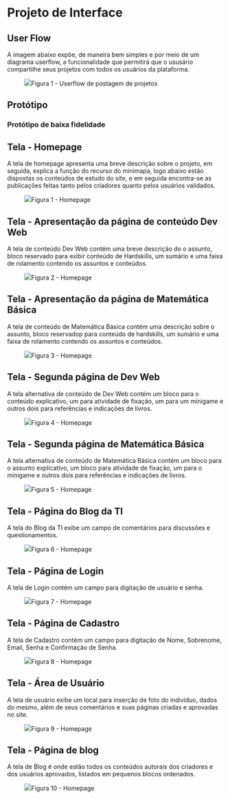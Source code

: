
# Projeto de Interface

## User Flow

A imagem abaixo expõe, de maneira bem simples e por meio de um diagrama userflow, a funcionalidade que permitirá que o ususário compartilhe seus projetos com todos os usuários da plataforma.
<figure>
    <img src="https://github.com/ICEI-PUC-Minas-PMV-ADS/pmv-ads-2023-2-e1-proj-web-t9-pmv-ads-2023-2-e1-projmochileirosdati/blob/main/documentos/img/Userflowprojeto.jpg?raw=true"
          <figcaption>Figura 1 - Userflow de postagem de projetos</figure>
</figure>

## Protótipo

### Protótipo de baixa fidelidade

## Tela - Homepage
A tela de homepage apresenta uma breve descrição sobre o projeto, em seguida, explica a função do recurso do minimapa, logo abaixo estão dispostas os conteúdos de estudo do site, e em seguida encontra-se as publicações feitas tanto pelos criadores quanto pelos usuários validados.

<figure>
    <img src="https://user-images.githubusercontent.com/144903154/271866543-8c6bcded-f09e-4484-9ecf-66d7cb33fb26.png"
          <figcaption>Figura 1 - Homepage</figure>
</figure>



## Tela - Apresentação da página de conteúdo Dev Web
A tela de conteúdo Dev Web contém uma breve descrição do o assunto, bloco reservado para exibir conteúdo de Hardskills, um sumário e uma faixa de rolamento contendo os assuntos e conteúdos.

<figure>
    <img src="https://user-images.githubusercontent.com/144903154/271866567-f0a287f1-c977-4273-871e-fd3de32c8045.png"
          <figcaption>Figura 2 - Homepage</figure>
</figure>



## Tela - Apresentação da página de Matemática Básica
A tela de conteúdo de Matemática Básica contém uma descrição sobre o assunto, bloco reservadop para conteúdo de hardskills, um sumário e uma faixa de rolamento contendo os assuntos e conteúdos.

<figure>
    <img src="https://user-images.githubusercontent.com/144903154/271866592-2292ed56-c526-428b-8669-3d06254a2e75.png"
          <figcaption>Figura 3 - Homepage</figure>
</figure>



## Tela - Segunda página de Dev Web
A tela alternativa de conteúdo de Dev Web contém um bloco para o conteúdo explicativo, um para atividade de fixação, um para um minigame e outros dois para referências e indicações de livros.

<figure>
    <img src="https://user-images.githubusercontent.com/144903154/271866603-1de926fd-063c-4c67-8425-77c9ba8592f8.png"
          <figcaption>Figura 4 - Homepage</figure>
</figure>



## Tela - Segunda página de Matemática Básica
A tela alternativa de conteúdo de Matemática Básica contém um bloco para o assunto explicativo, um bloco para atividade de fixação, um para o minigame e outros dois para referências e indicações de livros.

<figure>
    <img src="https://user-images.githubusercontent.com/144903154/271866612-a3f978a3-cd4e-470a-a9b6-20389f29333d.png"
          <figcaption>Figura 5 - Homepage</figure>
</figure>



## Tela - Página do Blog da TI
A tela do Blog da TI exibe um campo de comentários para discussões e questionamentos.

<figure>
    <img src="https://user-images.githubusercontent.com/144903154/271866620-73187792-0d93-4096-8493-5684781b0452.png"
          <figcaption>Figura 6 - Homepage</figure>
</figure>



## Tela - Página de Login
A tela de Login contém um campo para digitação de usuário e senha.

<figure>
    <img src="https://user-images.githubusercontent.com/144903154/271866626-5eb9391d-a26e-48af-9637-ed1950df333e.png"
          <figcaption>Figura 7 - Homepage</figure>
</figure>



## Tela - Página de Cadastro
A tela de Cadastro contém um campo para digitação de Nome, Sobrenome, Email, Senha e Confirmação de Senha.

<figure>
    <img src="https://user-images.githubusercontent.com/144903154/271866634-c65a04ff-09b9-4a56-a0d8-577671e5262c.png"
          <figcaption>Figura 8 - Homepage</figure>
</figure>



## Tela - Área de Usuário
A tela de usuário exibe um local para inserção de foto do indivíduo, dados do mesmo, além de seus comentários e suas páginas criadas e aprovadas no site.

<figure>
    <img src="https://user-images.githubusercontent.com/144903154/271866644-0bb3769f-ea46-416d-bd04-53514f080d02.png"
          <figcaption>Figura 9 - Homepage</figure>
</figure>



## Tela - Página de blog
A tela de Blog é onde estão todos os conteúdos autorais dos criadores e dos usuários aprovados, listados em pequenos blocos ordenados.

<figure>
    <img src="https://user-images.githubusercontent.com/144903154/271866655-d4373b5d-ffdf-45bc-ad62-0b636153ae66.png"
          <figcaption>Figura 10 - Homepage</figure>
</figure>



